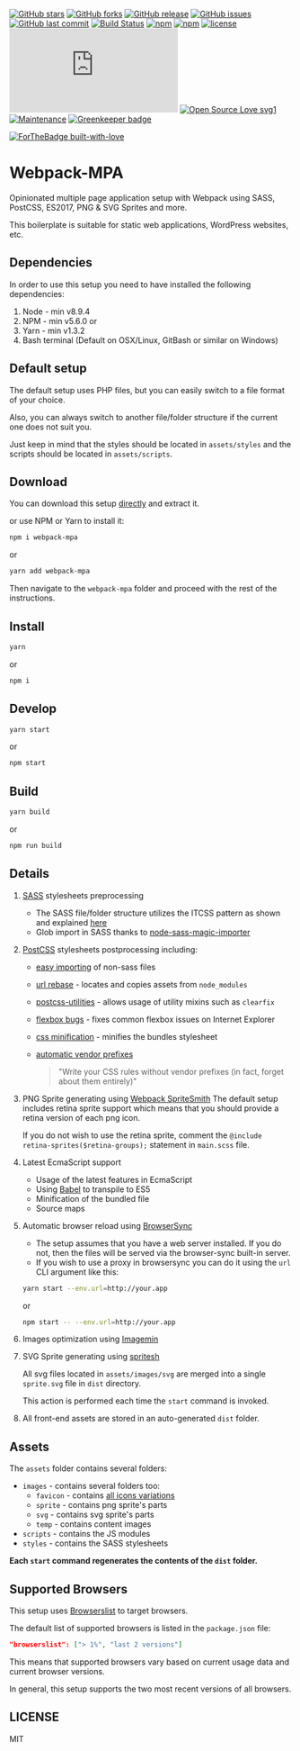 [![GitHub stars](https://img.shields.io/github/stars/scriptex/webpack-mpa.svg?style=social&label=Stars)](https://github.com/scriptex/webpack-mpa)
[![GitHub forks](https://img.shields.io/github/forks/scriptex/webpack-mpa.svg?style=social&label=Fork)](https://github.com/scriptex/webpack-mpa/network#fork-destination-box)
[![GitHub release](https://img.shields.io/github/release/scriptex/webpack-mpa.svg)](https://github.com/scriptex/webpack-mpa/releases/latest)
[![GitHub issues](https://img.shields.io/github/issues/scriptex/webpack-mpa.svg)](https://github.com/scriptex/webpack-mpa/issues)
[![GitHub last commit](https://img.shields.io/github/last-commit/scriptex/webpack-mpa.svg)](https://github.com/scriptex/webpack-mpa/commits/master)
[![Build Status](https://travis-ci.org/scriptex/webpack-mpa.svg?branch=master)](https://travis-ci.org/scriptex/webpack-mpa)
[![npm](https://img.shields.io/npm/dt/webpack-mpa.svg)](https://www.npmjs.com/package/webpack-mpa)
[![npm](https://img.shields.io/npm/v/webpack-mpa.svg)](https://www.npmjs.com/package/webpack-mpa)
[![license](https://img.shields.io/github/license/scriptex/webpack-mpa.svg)](https://github.com/scriptex/webpack-mpa)
[![Analytics](https://ga-beacon.appspot.com/UA-83446952-1/github.com/scriptex/webpack-mpa/README.md)](https://github.com/scriptex/webpack-mpa/)
[![Open Source Love svg1](https://badges.frapsoft.com/os/v1/open-source.svg?v=103)](https://github.com/scriptex/webpack-mpa/)
[![Maintenance](https://img.shields.io/badge/Maintained%3F-yes-green.svg)](https://github.com/scriptex/webpack-mpa/graphs/commit-activity)
[![Greenkeeper badge](https://badges.greenkeeper.io/scriptex/webpack-mpa.svg)](https://greenkeeper.io/)

[![ForTheBadge built-with-love](http://ForTheBadge.com/images/badges/built-with-love.svg)](https://github.com/scriptex/)

# Webpack-MPA

Opinionated multiple page application setup with Webpack using SASS, PostCSS, ES2017, PNG & SVG Sprites and more.

This boilerplate is suitable for static web applications, WordPress websites, etc.

## Dependencies

In order to use this setup you need to have installed the following dependencies:

1. Node - min v8.9.4
2. NPM - min v5.6.0
   or
3. Yarn - min v1.3.2
4. Bash terminal (Default on OSX/Linux, GitBash or similar on Windows)

## Default setup

The default setup uses PHP files, but you can easily switch to a file format of your choice.

Also, you can always switch to another file/folder structure if the current one does not suit you.

Just keep in mind that the styles should be located in `assets/styles` and the scripts should be located in `assets/scripts`.

## Download

You can download this setup [directly](https://github.com/scriptex/webpack-mpa/archive/master.zip) and extract it.

or use NPM or Yarn to install it:

```sh
npm i webpack-mpa
```

or

```sh
yarn add webpack-mpa
```

Then navigate to the `webpack-mpa` folder and proceed with the rest of the instructions.

## Install

```sh
yarn
```

or

```sh
npm i
```

## Develop

```sh
yarn start
```

or

```sh
npm start
```

## Build

```sh
yarn build
```

or

```sh
npm run build
```

## Details

1. [SASS](http://sass-lang.com/) stylesheets preprocessing

    * The SASS file/folder structure utilizes the ITCSS pattern as shown and explained [here](https://www.xfive.co/blog/itcss-scalable-maintainable-css-architecture/)
    * Glob import in SASS thanks to [node-sass-magic-importer](https://github.com/maoberlehner/node-sass-magic-importer)

2. [PostCSS](https://github.com/postcss/postcss) stylesheets postprocessing including:

    * [easy importing](https://github.com/TrySound/postcss-easy-import) of non-sass files
    * [url rebase](https://github.com/postcss/postcss-url) - locates and copies assets from `node_modules`
    * [postcss-utilities](https://github.com/ismamz/postcss-utilities) - allows usage of utility mixins such as `clearfix`
    * [flexbox bugs](https://github.com/luisrudge/postcss-flexbugs-fixes) - fixes common flexbox issues on Internet Explorer
    * [css minification](http://cssnano.co/) - minifies the bundles stylesheet
    * [automatic vendor prefixes](https://github.com/postcss/autoprefixer)

        > "Write your CSS rules without vendor prefixes (in fact, forget about them entirely)"

3. PNG Sprite generating using [Webpack SpriteSmith](https://github.com/mixtur/webpack-spritesmith)
   The default setup includes retina sprite support which means that you should provide a retina version of each png icon.

    If you do not wish to use the retina sprite, comment the `@include retina-sprites($retina-groups);` statement in `main.scss` file.

4. Latest EcmaScript support

    * Usage of the latest features in EcmaScript
    * Using [Babel](https://github.com/babel/babel) to transpile to ES5
    * Minification of the bundled file
    * Source maps

5. Automatic browser reload using [BrowserSync](https://browsersync.io/)

    * The setup assumes that you have a web server installed. If you do not, then the files will be served via the browser-sync built-in server.
    * If you wish to use a proxy in browsersync you can do it using the `url` CLI argument like this:

    ```sh
    yarn start --env.url=http://your.app
    ```

    or

    ```sh
    npm start -- --env.url=http://your.app
    ```

6. Images optimization using [Imagemin](https://github.com/Klathmon/imagemin-webpack-plugin)

7. SVG Sprite generating using [spritesh](https://www.npmjs.com/package/spritesh)

    All svg files located in `assets/images/svg` are merged into a single `sprite.svg` file in `dist` directory.

    This action is performed each time the `start` command is invoked.

8. All front-end assets are stored in an auto-generated `dist` folder.

## Assets

The `assets` folder contains several folders:

* `images` - contains several folders too:
    * `favicon` - contains [all icons variations](https://github.com/audreyr/favicon-cheat-sheet)
    * `sprite` - contains png sprite's parts
    * `svg` - contains svg sprite's parts
    * `temp` - contains content images
* `scripts` - contains the JS modules
* `styles` - contains the SASS stylesheets

**Each `start` command regenerates the contents of the `dist` folder.**

## Supported Browsers

This setup uses [Browserslist](https://github.com/browserslist/browserslist) to target browsers.

The default list of supported browsers is listed in the `package.json` file:

```json
"browserslist": ["> 1%", "last 2 versions"]
```

This means that supported browsers vary based on current usage data and current browser versions.

In general, this setup supports the two most recent versions of all browsers.

## LICENSE

MIT
